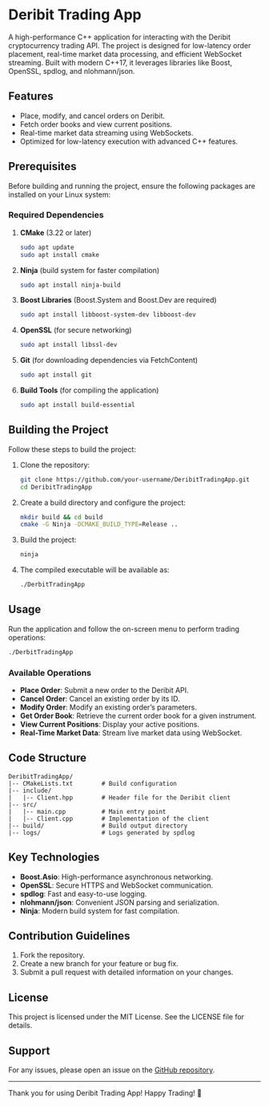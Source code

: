 # Deribit Trading App

A high-performance C++ application for interacting with the Deribit cryptocurrency trading API. The project is designed for low-latency order placement, real-time market data processing, and efficient WebSocket streaming. Built with modern C++17, it leverages libraries like Boost, OpenSSL, spdlog, and nlohmann/json.

## Features

- Place, modify, and cancel orders on Deribit.
- Fetch order books and view current positions.
- Real-time market data streaming using WebSockets.
- Optimized for low-latency execution with advanced C++ features.

## Prerequisites

Before building and running the project, ensure the following packages are installed on your Linux system:

### Required Dependencies

1. **CMake** (3.22 or later)  
   ```bash
   sudo apt update
   sudo apt install cmake
   ```

2. **Ninja** (build system for faster compilation)  
   ```bash
   sudo apt install ninja-build
   ```

3. **Boost Libraries** (Boost.System and Boost.Dev are required)  
   ```bash
   sudo apt install libboost-system-dev libboost-dev
   ```

4. **OpenSSL** (for secure networking)  
   ```bash
   sudo apt install libssl-dev
   ```

5. **Git** (for downloading dependencies via FetchContent)  
   ```bash
   sudo apt install git
   ```

6. **Build Tools** (for compiling the application)  
   ```bash
   sudo apt install build-essential
   ```

## Building the Project

Follow these steps to build the project:

1. Clone the repository:
   ```bash
   git clone https://github.com/your-username/DeribitTradingApp.git
   cd DeribitTradingApp
   ```

2. Create a build directory and configure the project:
   ```bash
   mkdir build && cd build
   cmake -G Ninja -DCMAKE_BUILD_TYPE=Release ..
   ```

3. Build the project:
   ```bash
   ninja
   ```

4. The compiled executable will be available as:
   ```bash
   ./DerbitTradingApp
   ```

## Usage

Run the application and follow the on-screen menu to perform trading operations:

```bash
./DerbitTradingApp
```

### Available Operations

- **Place Order**: Submit a new order to the Deribit API.
- **Cancel Order**: Cancel an existing order by its ID.
- **Modify Order**: Modify an existing order’s parameters.
- **Get Order Book**: Retrieve the current order book for a given instrument.
- **View Current Positions**: Display your active positions.
- **Real-Time Market Data**: Stream live market data using WebSocket.

## Code Structure

```plaintext
DeribitTradingApp/
|-- CMakeLists.txt        # Build configuration
|-- include/
|   |-- Client.hpp        # Header file for the Deribit client
|-- src/
|   |-- main.cpp          # Main entry point
|   |-- Client.cpp        # Implementation of the client
|-- build/                # Build output directory
|-- logs/                 # Logs generated by spdlog
```

## Key Technologies

- **Boost.Asio**: High-performance asynchronous networking.
- **OpenSSL**: Secure HTTPS and WebSocket communication.
- **spdlog**: Fast and easy-to-use logging.
- **nlohmann/json**: Convenient JSON parsing and serialization.
- **Ninja**: Modern build system for fast compilation.

## Contribution Guidelines

1. Fork the repository.
2. Create a new branch for your feature or bug fix.
3. Submit a pull request with detailed information on your changes.

## License

This project is licensed under the MIT License. See the LICENSE file for details.

## Support

For any issues, please open an issue on the [GitHub repository](https://github.com/your-username/DeribitTradingApp/issues).

---

Thank you for using Deribit Trading App! Happy Trading! 🚀
